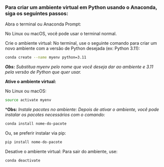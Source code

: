 ### Para criar um ambiente virtual em Python usando o Anaconda, siga os seguintes passos:

Abra o terminal ou Anaconda Prompt:

No Linux ou macOS, você pode usar o terminal normal.

Crie o ambiente virtual: No terminal, use o seguinte comando para criar um novo ambiente com a versão de Python desejada (ex: Python 3.11):

```sh
conda create --name myenv python=3.11
```
***Obs:** Substitua myenv pelo nome que você deseja dar ao ambiente e 3.11 pela versão de Python que quer usar.*

**Ative o ambiente virtual:**

No Linux ou macOS:

```sh
source activate myenv
```

***Obs:**  *Instale pacotes no ambiente: Depois de ativar o ambiente, você pode instalar os pacotes necessários com o comando:*

```sh
conda install nome-do-pacote
```

Ou, se preferir instalar via pip:

```sh
pip install nome-do-pacote
```

Desative o ambiente virtual: Para sair do ambiente, use:
```sh
conda deactivate
```